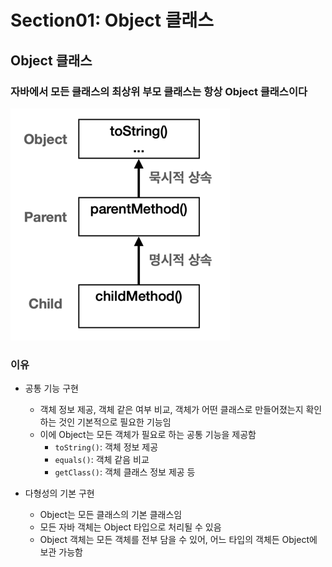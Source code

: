 # Section01: Object 클래스

## Object 클래스
### 자바에서 모든 클래스의 최상위 부모 클래스는 항상 Object 클래스이다
![img.png](img/img.png)

  
### 이유
* 공통 기능 구현
  * 객체 정보 제공, 객체 같은 여부 비교, 객체가 어떤 클래스로 만들어졌는지 확인하는 것인 기본적으로 필요한 기능임
  * 이에 Object는 모든 객체가 필요로 하는 공통 기능을 제공함
    * `toString()`: 객체 정보 제공
    * `equals()`: 객체 같음 비교
    * `getClass()`: 객체 클래스 정보 제공 등
  

* 다형성의 기본 구현
  * Object는 모든 클래스의 기본 클래스임
  * 모든 자바 객체는 Object 타입으로 처리될 수 있음
  * Object 객체는 모든 객체를 전부 담을 수 있어, 어느 타입의 객체든 Object에 보관 가능함
